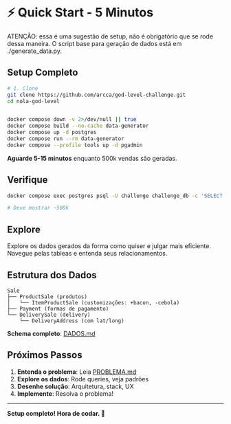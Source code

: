 # ⚡ Quick Start - 5 Minutos

ATENÇÃO: essa é uma sugestão de setup, não é obrigatório que se rode dessa maneira. O script base para geração de dados está em ./generate_data.py.

## Setup Completo

```bash
# 1. Clone
git clone https://github.com/arcca/god-level-challenge.git
cd nola-god-level


docker compose down -v 2>/dev/null || true
docker compose build --no-cache data-generator
docker compose up -d postgres
docker compose run --rm data-generator
docker compose --profile tools up -d pgadmin
```

**Aguarde 5-15 minutos** enquanto 500k vendas são geradas.

## Verifique

```bash
docker compose exec postgres psql -U challenge challenge_db -c 'SELECT COUNT(*) FROM sales;'

# Deve mostrar ~500k
```

## Explore

Explore os dados gerados da forma como quiser e julgar mais eficiente. Navegue pelas tableas e entenda seus relacionamentos.

## Estrutura dos Dados

```
Sale
├── ProductSale (produtos)
│   └── ItemProductSale (customizações: +bacon, -cebola)
├── Payment (formas de pagamento)
└── DeliverySale (delivery)
    └── DeliveryAddress (com lat/long)
```

**Schema completo**: [DADOS.md](./DADOS.md)

## Próximos Passos

1. **Entenda o problema**: Leia [PROBLEMA.md](./PROBLEMA.md)
2. **Explore os dados**: Rode queries, veja padrões
3. **Desenhe solução**: Arquitetura, stack, UX
4. **Implemente**: Resolva o problema!

---

**Setup completo! Hora de codar. 🚀**
